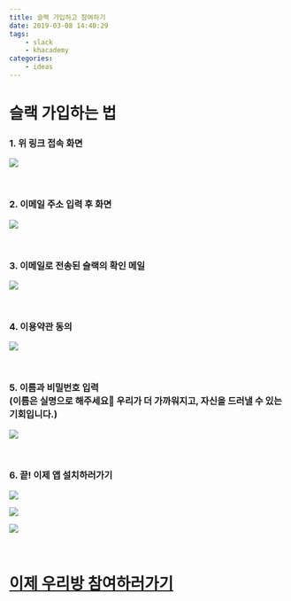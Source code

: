```yaml
---
title: 슬랙 가입하고 참여하기
date: 2019-03-08 14:40:29
tags:
	- slack
	- khacademy
categories:
	- ideas
---
```


# 슬랙 가입하는 법

### 1. 위 링크 접속 화면

![](https://lh3.googleusercontent.com/Oxp5HcU40WlYUdL8wBZxSqaPhcKoLdEbxxXnPvH3d2MtpPtojQr5qwgc834kqJdGN9VNHRQoGoy4D8CbTkmVqQQzjt9PTu66DNbFEKePgWNqJok0HWAVuNIjoVCFt65Mj_TAsk7rw_Z5mNBOAs7Gby4SbyTIu5yN1w1CkS5y9zZqBsYh_O_9sLno85JViZChSQvBWW_ZGOanyROKAQ9yFFbUOVxs1cQoLfawjMvar9351oXWFM06uck4tvR06mOSUalQq1Gc_Ea594Qeya3ifM1KB4W2I7OPBzePnyCPzL9E8eBUvKO08NbTt6IZ95kKO2201klfzR8ilSnnIh5Hexi8iFVgsc9dKIYozdpRyTXcKdbb1gEyJEmdtv2vGthrC4O8Ej2zwVWKdkMWayok-O51XPBm0zQ_1k4cJObZv7mrbXTaTj2XWhf5vSY6ZzQPHxWnDzv2WiLWK0LzYhSHSJky81QWbyep60EBA_uMq2NCc8LixsdWb1jWnbFoAt6w21uRWC_-IHcqOl9DxpN0_bueAbR1qWheZ8tCBA0uAJNLJ7SiOTmPNa9HmVNennNVStZl_oZjZ37g8kE8X892H_xCBxN-susbbGZhj6n3VQLeQF--PzNacaFZ1dh0Frp_5GN1H3yzVJ3vV19fVqJbSFT8jV_eTRqV=w265-h356-no)

<br>

### 2. 이메일 주소 입력 후 화면

![](https://lh3.googleusercontent.com/KUGRwbgpSaEVR6PKwoeH_pLXolTj-6x0v_Im4u6gbxbcOv5vuzE3-cTeT1x5BqH6szglQ76p-_Pq9ujMHMnLCazIUW-B531LhUJgEmXDzl7CB-diQDZBwEJom7X--djTk_Cp3SCZrF2ew951_AQSCmRItyBuM6lR9IAOCni8YQ-Hed06oonYtvK_PJ9ayzcniKa1v3IRJ1iXGs78il5xpklebn6YoP68HA5QwYGIwMYpwa8D4YYW9WI9E6CWnBxsN1TQ4RpCFMeDrUHKiKe2E-ZOQEQkpRCXtEnRKpy0UgCSTSCi-4ageicpXVCEJJWmaMmt-93R9BXWQ1AEEZsU6hNbMgP8v_ffWKuXkWH93K8oHemaUAWAZWK_bSA9xMN23Gz5WgoXoLH0rCBaDwfWbIVp1DolXLlFAjccPkCroB0HoeZxacLfK5rXcP_4bfYQHHeYs90KLG1B3Jhefp-B08F42yPEsQoTAiJJFYp26baqofOTLIYmK7ovUQ66Isdl_Ia8ffrz4JDzDY_k-b7IJXJAZeCYSk_LwbebJcv3g26QWRus1eU7MdVlWAAKhsHoYcoV0m5XLfiBdjLPbSHFqZCLAp8lkC4JsfP3TGpE49QC0YEjBYPSJ6ImBEgQ8cJeup2T7e9jCPy_Sg-tH6CNSg1QQ4Uc1S1F=w241-h325-no)

<br>

### 3. 이메일로 전송된 슬랙의 확인 메일

![](https://lh3.googleusercontent.com/JibGGIWJQzeqXWOIj8vr5Y73TrOlCqy41i-p2h47UE40vpIqszunc4EUY_yAt8Q14woYCGNm79eBXO6YKK5FGvDx1CMatiGjoxMLc5VMdbAWhbi3nl_ikhaCfhBaOYjouyFoqIooyRGYqs_NJObNzhhO4FpHrSi7sS6x1Rw8bZ9gqav80Zgu-rgitoLjvFBmJceR9-wsB8l8UsA9RRRBmY6Iw9zeJOE5U64F6xaS7fgP72NTZbPQWvuDJOqF034eL2cvPyZzNdn8bWm3zc5zwgWUGd989IXfHNKDUpnhAmufIuk73Pkf1wY82Cn5ReT_szXaO4xLNg8n7muBR6u1M7H0JKVjmKXM-Fz4xhhd4V9-KeSZ2v_tksoMQ6H2LGWjFkldT8gHfYZBLiG0De3dLNFB9H_6qBdBVgk55s7A7Jr8UMFH4Hnz6_l1hbRaiKuZabYEs8fIIsCJ746UWt2I8Ezm1mVmKmRRgGz15PXrwQCy1BJNJ2zgRzxnvKGyt0SouZyEwlIQEMGp87aY-2t-8jUSP8nDYTkWlawgSrZ4gNnTlu7SdEMAfMwPIMJY9zvVWNubmuZGrJ2OuUKkYOrc2bX6ywH7vHOwRnoI_IqZEStuQxesfBf45MEkfWNWK2Zpv15JhwqY2GurrzHiTa7cyJqJlFOoyWFI=w572-h533-no)

<br>

### 4. 이용약관 동의

![](https://lh3.googleusercontent.com/CJhgdrsNpKdM3bJ1JMBRZW3zLBmA3Y84MH_NpXnvidiNROva9Iu6eikMdOUC6uxgjOB8rn-blfIX7sVV29vXwxmaL5LrZkPwlUSVuenh0lp6rcgIUxm5hPBxSZGN4eVImkzw7Nf44TK6tCbm7DZCUWJUMagU9y7haHPYrje9aHKTPdqOynC--ajzTKYWtiiq2WGT1YN6b4PXpTsuwP1PEp4RRiAW59F5LZT872cUj48bvIx2Staga7W_6V-GBP11VyN8L3TmcAFR-qbAMeSWQmATZwY9kvbZXvIPZ1ARqk0mIdtdQ3d8t90VaA9cJhcl0hTFpNjlU3A1gMEXphYXFVnUUpz5z1j6DG6eH45WkrHyV5HXBZhEjYz0gCyMOgIvPB1wUoTdTBF0NGlvcTVWP46V8S3xzjpdFeZwH-9LwSldcn30o0FKtJuaCxqsBiwJfST9XUKPBunaGkEp1DnZsQ3c_8LaJOBAjowtjcDNshjbHZeEtC0T-MQmm-sMNFwIUchBf-HZQuo650SP1jYR-pwNV5KdWX0ZPqagU2i5iza4ryTzOu1fQ3RcnH8140XzbdKz7QnMpnGW3cCUtCpazdoNBy6a8YbSWPxnIEVGmvKzHRcjvpcFWou-7eJ3InuLniqx4pBQPwZLgdcf1kBc7XLcJwmk0AVY=w718-h812-no)

<br>

### 5. 이름과 비밀번호 입력 <br>(이름은 실명으로 해주세요🙏 우리가 더 가까워지고, 자신을 드러낼 수 있는 기회입니다.)

![](https://lh3.googleusercontent.com/-_BuQhHkT8pdL0dMOugIvmm27yqSto9eAghwKL3nrlVMhcNc5LP1xC8loH2dqjgQH-Wg3MvD2-1klJqCW_0mGHsDcsTax8TC5-MfTofYfz2HgS5jeIBt3svhOI88jk6L1zoVNLjmrXaKqQRb4-icd8D95H3uLMlBomDOasGewQ3rw6phkOGfgi3geiVDUjYPm4F9xK7EVdNS8sw-spvkFOuzF03XXNEpl5jOF1vqqmgjF6RcyH_m6J5oJpj8pMwODy6nPQSX0LLLV0gmrj2WUHG9H1Vu8HbwQuRniMSsL7XsUZdCdyrHg2yyXCf-eO5XyXoBS9XctokWciABUev8Kmx0wJA3G6QGfYgswKWzw97cTFeIf9bF-c4ahR28OTqaxVTCQ5A3uDH9w-LgZkNO_xb-bzmcMtUEzcxpvB1akOaX722zfo-RtVutSP_sVZnBAFtAeKgbz5jllGy5mVoPjNJc4jQ5swG6TbU2w0oGUHLC15MKKTKjMVEMCdVRypAmC7PEW1YsxDrTzKDZfGgvgRclwZLC4IAVCGztDrm5Vqnm1LCCFS_5WIndiASIZ6Ttqs9Q1xYhESMXYpar4qMI0fHdpC5JVSPn5VL8_nFzj9Rb2UTqQxGZ0GruJGNXABD7uBdFr7VSnSliCM3lRKclgX5VnBw3rZdb=w719-h810-no)

<br>

### 6. 끝! 이제 앱 설치하러가기

[![](https://a.slack-edge.com/005b8/marketing/img/downloads/app_stores/win10_btn.en-GB.png)](https://www.microsoft.com/en-us/store/p/slack/9wzdncrdk3wp)

[![](https://a.slack-edge.com/6029cf/marketing/img/downloads/app_stores/google_play_store_btn.en-GB.png)](https://play.google.com/store/apps/details?id=com.Slack)

[![](https://a.slack-edge.com/9a49/marketing/img/downloads/app_stores/ios_app_store_btn.en-GB.png)](https://itunes.apple.com/app/slack-app/id618783545?ls=1&mt=8)

<br>

# [이제 우리방 참여하러가기](https://join.slack.com/t/khacademy/shared_invite/enQtNTY4NjYwMTY4Mjg4LTBjOTMzOWQxNmYyNjRiYzE4MTQ2YzljNmMxNDFjYzY0M2I5NjFmZGFhYTRkMDEzMjBhNDcxMjIwZTA3Njg0YzU)

<br>

<br>